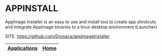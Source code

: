 # APPINSTALL

 AppImage Installer is an easy to use and install tool to create app shrotcuts and integrate AppImage binaries to a linux desktop environment (Launcher) 

 SITE: https://github.com/Drosaca/appImageInstaller

 | [Applications](https://portable-linux-apps.github.io/apps.html) | [Home](https://portable-linux-apps.github.io)
 | --- | --- |
